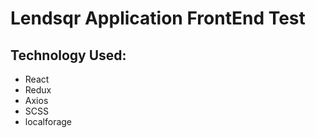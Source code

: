 # Lendsqr Application FrontEnd Test

## Technology Used:
- React
- Redux
- Axios
- SCSS
- localforage